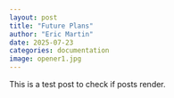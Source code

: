 ```yaml
---
layout: post
title: "Future Plans"
author: "Eric Martin"
date: 2025-07-23
categories: documentation
image: opener1.jpg
---
```


This is a test post to check if posts render.
